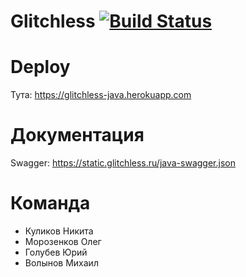 # Glitchless [![Build Status](https://travis-ci.org/java-park-mail-ru/Glitchless-09-2017.svg?branch=dev)](https://travis-ci.org/java-park-mail-ru/Glitchless-09-2017)

# Deploy
Тута: https://glitchless-java.herokuapp.com
# Документация
Swagger: https://static.glitchless.ru/java-swagger.json
# Команда
- Куликов Никита
- Морозенков Олег
- Голубев Юрий
- Волынов Михаил
